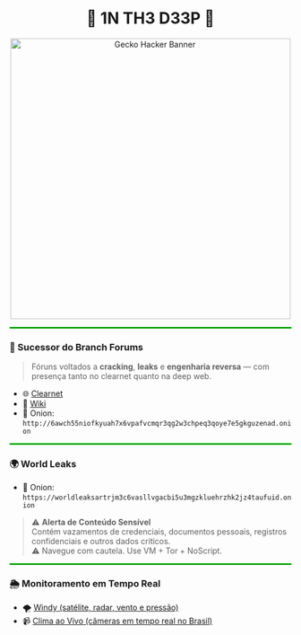 <h1 align="center">🐊 1N TH3 D33P 🐊</h1>

<p align="center">
  <img src="https://i.pinimg.com/1200x/e3/4e/07/e34e077343873454be40425920d5e339.jpg" width="500px" alt="Gecko Hacker Banner">
</p>

<hr style="border: 1px solid #00ff00;">

### 🐾 Sucessor do Branch Forums

> Fóruns voltados a **cracking**, **leaks** e **engenharia reversa** — com presença tanto no clearnet quanto na deep web.

- 🌐 [Clearnet](https://crackfrm.com/index.php)  
- 📜 [Wiki](https://kittyforums.wiki)  
- 🧅 Onion: `http://6awch55niofkyuah7x6vpafvcmqr3qg2w3chpeq3qoye7e5gkguzenad.onion`

<hr style="border: 1px solid #00ff00;">

### 🌍 World Leaks

- 🧅 Onion: `https://worldleaksartrjm3c6vasllvgacbi5u3mgzkluehrzhk2jz4taufuid.onion`

> ⚠️ **Alerta de Conteúdo Sensível**  
> Contém vazamentos de credenciais, documentos pessoais, registros confidenciais e outros dados críticos.  
> ⚠️ Navegue com cautela. Use VM + Tor + NoScript.

<hr style="border: 1px solid #00ff00;">

### 🌦️ Monitoramento em Tempo Real

- 🌪️ [Windy (satélite, radar, vento e pressão)](https://www.windy.com/)  
- 📹 [Clima ao Vivo (câmeras em tempo real no Brasil)](https://www.climaaovivo.com.br/)

